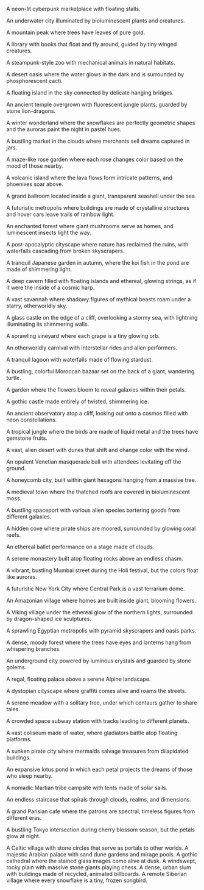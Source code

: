 A neon-lit cyberpunk marketplace with floating stalls.

An underwater city illuminated by bioluminescent plants and creatures.

A mountain peak where trees have leaves of pure gold.

A library with books that float and fly around, guided by tiny winged creatures.

A steampunk-style zoo with mechanical animals in natural habitats.

A desert oasis where the water glows in the dark and is surrounded by phosphorescent cacti.

A floating island in the sky connected by delicate hanging bridges.

An ancient temple overgrown with fluorescent jungle plants, guarded by stone lion-dragons.

A winter wonderland where the snowflakes are perfectly geometric shapes and the auroras paint the night in pastel hues.

A bustling market in the clouds where merchants sell dreams captured in jars.

A maze-like rose garden where each rose changes color based on the mood of those nearby.

A volcanic island where the lava flows form intricate patterns, and phoenixes soar above.

A grand ballroom located inside a giant, transparent seashell under the sea.

A futuristic metropolis where buildings are made of crystalline structures and hover cars leave trails of rainbow light.

An enchanted forest where giant mushrooms serve as homes, and luminescent insects light the way.

A post-apocalyptic cityscape where nature has reclaimed the ruins, with waterfalls cascading from broken skyscrapers.

A tranquil Japanese garden in autumn, where the koi fish in the pond are made of shimmering light.

A deep cavern filled with floating islands and ethereal, glowing strings, as if it were the inside of a cosmic harp.

A vast savannah where shadowy figures of mythical beasts roam under a starry, otherworldly sky.

A glass castle on the edge of a cliff, overlooking a stormy sea, with lightning illuminating its shimmering walls.

A sprawling vineyard where each grape is a tiny glowing orb.

An otherworldly carnival with interstellar rides and alien performers.

A tranquil lagoon with waterfalls made of flowing stardust.

A bustling, colorful Moroccan bazaar set on the back of a giant, wandering turtle.

A garden where the flowers bloom to reveal galaxies within their petals.

A gothic castle made entirely of twisted, shimmering ice.

An ancient observatory atop a cliff, looking out onto a cosmos filled with neon constellations.

A tropical jungle where the birds are made of liquid metal and the trees have gemstone fruits.

A vast, alien desert with dunes that shift and change color with the wind.

An opulent Venetian masquerade ball with attendees levitating off the ground.

A honeycomb city, built within giant hexagons hanging from a massive tree.

A medieval town where the thatched roofs are covered in bioluminescent moss.

A bustling spaceport with various alien species bartering goods from different galaxies.

A hidden cove where pirate ships are moored, surrounded by glowing coral reefs.

An ethereal ballet performance on a stage made of clouds.

A serene monastery built atop floating rocks above an endless chasm.

A vibrant, bustling Mumbai street during the Holi festival, but the colors float like auroras.

A futuristic New York City where Central Park is a vast terrarium dome.

An Amazonian village where homes are built inside giant, blooming flowers.

A Viking village under the ethereal glow of the northern lights, surrounded by dragon-shaped ice sculptures.

A sprawling Egyptian metropolis with pyramid skyscrapers and oasis parks.

A dense, moody forest where the trees have eyes and lanterns hang from whispering branches.

An underground city powered by luminous crystals and guarded by stone golems.

A regal, floating palace above a serene Alpine landscape.

A dystopian cityscape where graffiti comes alive and roams the streets.

A serene meadow with a solitary tree, under which centaurs gather to share tales.

A crowded space subway station with tracks leading to different planets.

A vast coliseum made of water, where gladiators battle atop floating platforms.

A sunken pirate city where mermaids salvage treasures from dilapidated buildings.

An expansive lotus pond in which each petal projects the dreams of those who sleep nearby.

A nomadic Martian tribe campsite with tents made of solar sails.

An endless staircase that spirals through clouds, realms, and dimensions.

A grand Parisian cafe where the patrons are spectral, timeless figures from different eras.

A bustling Tokyo intersection during cherry blossom season, but the petals glow at night.

A Celtic village with stone circles that serve as portals to other worlds.
A majestic Arabian palace with sand dune gardens and mirage pools.
A gothic cathedral where the stained glass images come alive at dusk.
A windswept, rocky plain with massive stone giants playing chess.
A dense, urban slum with buildings made of recycled, animated billboards.
A remote Siberian village where every snowflake is a tiny, frozen songbird.
